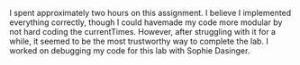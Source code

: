 I spent approximately two hours on this assignment. I believe I implemented
everything correctly, though I could havemade my code more modular by not
hard coding the currentTimes. However, after struggling with it for a while,
it seemed to be the most trustworthy way to complete the lab. I worked on
debugging my code for this lab with Sophie Dasinger.